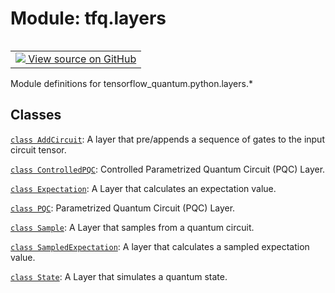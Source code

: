 <div itemscope itemtype="http://developers.google.com/ReferenceObject">
<meta itemprop="name" content="tfq.layers" />
<meta itemprop="path" content="Stable" />
</div>

# Module: tfq.layers


<table class="tfo-notebook-buttons tfo-api" align="left">

<td>
  <a target="_blank" href="https://github.com/quantumlib/TFQuantum/tree/master/tensorflow_quantum/python/layers/__init__.py">
    <img src="https://www.tensorflow.org/images/GitHub-Mark-32px.png" />
    View source on GitHub
  </a>
</td></table>



Module definitions for tensorflow_quantum.python.layers.*



## Classes

[`class AddCircuit`](../tfq/layers/AddCircuit.md): A layer that pre/appends a sequence of gates to the input circuit tensor.

[`class ControlledPQC`](../tfq/layers/ControlledPQC.md): Controlled Parametrized Quantum Circuit (PQC) Layer.

[`class Expectation`](../tfq/layers/Expectation.md): A Layer that calculates an expectation value.

[`class PQC`](../tfq/layers/PQC.md): Parametrized Quantum Circuit (PQC) Layer.

[`class Sample`](../tfq/layers/Sample.md): A Layer that samples from a quantum circuit.

[`class SampledExpectation`](../tfq/layers/SampledExpectation.md): A layer that calculates a sampled expectation value.

[`class State`](../tfq/layers/State.md): A Layer that simulates a quantum state.


